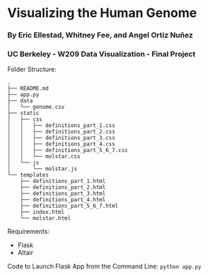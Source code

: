 # Visualizing the Human Genome
### By Eric Ellestad, Whitney Fee, and Angel Ortiz Nuñez
### UC Berkeley - W209 Data Visualization - Final Project

Folder Structure:
```
.
├── README.md
├── app.py
├── data
│   └── genome.csv
├── static
│   ├── css
│   │   ├── definitions_part_1.css
│   │   ├── definitions_part_2.css
│   │   ├── definitions_part_3.css
│   │   ├── definitions_part_4.css
│   │   ├── definitions_part_5_6_7.css
│   │   └── molstar.css
│   └── js
│       └── molstar.js
└── templates
    ├── definitions_part_1.html
    ├── definitions_part_2.html
    ├── definitions_part_3.html
    ├── definitions_part_4.html
    ├── definitions_part_5_6_7.html
    ├── index.html
    └── molstar.html
```

Requirements:
- Flask
- Altair

Code to Launch Flask App from the Command Line:
`python app.py`
